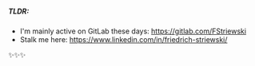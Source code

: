 
##### TLDR: 
- I'm mainly active on GitLab these days: https://gitlab.com/FStriewski
- Stalk me here: https://www.linkedin.com/in/friedrich-striewski/

✨✨✨
